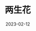 ---
title: "两生花"
date: "2023-02-12"
price: "60.00"
theaters: ["中国电影资料馆艺术影院"]
remark: ['学术放映', '4K,1991']
---